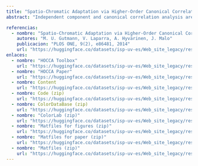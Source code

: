 ```yaml
---
title: "Spatio-Chromatic Adaptation via Higher-Order Canonical Correlation Analysis of Natural Images"
abstract: "Independent component and canonical correlation analysis are twogeneral-purpose statistical methods with wide applicability. Inneuroscience, independent component analysis of chromatic naturalimages explains the spatio-chromatic structure of primary corticalreceptive fields in terms of properties of the visual environment.Canonical correlation analysis explains similarly chromatic adaptationto different illuminations. But, as we show in this paper, neither ofthe two methods generalizes well to explain both spatio-chromaticprocessing and adaptation at the same time. We propose a statisticalmethod which combines the desirable properties of independent componentand canonical correlation analysis: It finds independent components ineach data set which, across the two data sets, are related to eachother via linear or higher-order correlations. The new method is aswidely applicable as canonical correlation analysis, and also to morethan two data sets. We call it higher-order canonical correlationanalysis. When applied to chromatic natural images, we found that itprovides a single (unified) statistical framework which accounts forboth spatio-chromatic processing and adaptation. Filters withspatio-chromatic tuning properties as in the primary visual cortexemerged and corresponding-colors psychophysics was reproducedreasonably well. We used the new method to make a theory-driventestable prediction on how the neural response to colored patternsshould change when the illumination changes. We predict shifts in theresponses which are comparable to the shifts reported for chromaticcontrast habituation."

referencias:
  - nombre: "Spatio-Chromatic Adaptation via Higher-Order Canonical Correlation Analysis of Natural Images"
    autores: "M. U. Gutmann, V. Laparra, A. Hyvärinen, J. Malo"
    publicacion: "PLOS ONE, 9(2), e86481, 2014"
    url: "https://huggingface.co/datasets/isp-uv-es/Web_site_legacy/resolve/main/code/soft_feature/Gutmann_PLOS_ONE_2014.pdf"
enlaces:
  - nombre: "HOCCA Toolbox"
    url: "https://huggingface.co/datasets/isp-uv-es/Web_site_legacy/resolve/main/code/soft_feature/HOCCA_toolbox_v1.zip"
  - nombre: "HOCCA Paper"
    url: "https://huggingface.co/datasets/isp-uv-es/Web_site_legacy/resolve/main/code/soft_feature/Gutmann_PLOS_ONE_2014.pdf"
  - nombre: Content
    url: "https://huggingface.co/datasets/isp-uv-es/Web_site_legacy/resolve/main/code/soft_feature/content.txt"
  - nombre: Code (zip)
    url: "https://huggingface.co/datasets/isp-uv-es/Web_site_legacy/resolve/main/code/soft_feature/code.zip"
  - nombre: ColorDataBase (zip)
    url: "https://huggingface.co/datasets/isp-uv-es/Web_site_legacy/resolve/main/code/soft_feature/ColorDataBase.zip"
  - nombre: "ColorLab (zip)"
    url: "https://huggingface.co/datasets/isp-uv-es/Web_site_legacy/resolve/main/code/soft_feature/colorlab.zip"
  - nombre: "Matfiles for figures (zip)"
    url: "https://huggingface.co/datasets/isp-uv-es/Web_site_legacy/resolve/main/code/soft_feature/matfiles.for_figures_in_paper.zip"
  - nombre: "Matfiles for paper (zip)"
    url: "https://huggingface.co/datasets/isp-uv-es/Web_site_legacy/resolve/main/code/soft_feature/matfiles.paper.zip"
  - nombre: "Matfiles (zip)"
    url: "https://huggingface.co/datasets/isp-uv-es/Web_site_legacy/resolve/main/code/soft_feature/matfiles.zip"
---
```


